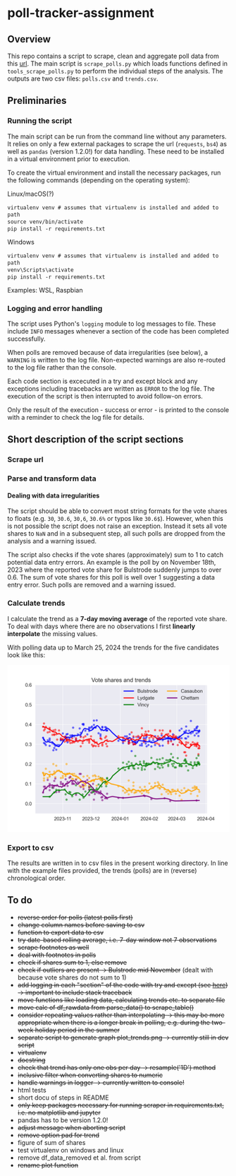 # poll-tracker-assignment

## Overview
This repo contains a script to scrape, clean and aggregate poll data from this [url](https://cdn-dev.economistdatateam.com/jobs/pds/code-test/index.html). The main script is `scrape_polls.py` which loads functions defined in `tools_scrape_polls.py` to perform the individual steps of the analysis. The outputs are two csv files: `polls.csv` and `trends.csv`. 

## Preliminaries

### Running the script

The main script can be run from the command line without any parameters. It relies on only a few external packages to scrape the url (`requests`, `bs4`) as well as `pandas` (version 1.2.0!) for data handling. These need to be installed in a virtual environment prior to execution. 

To create the virtual environment and install the necessary packages, run the following commands (depending on the operating system):

Linux/macOS(?)
```
virtualenv venv # assumes that virtualenv is installed and added to path
source venv/bin/activate
pip install -r requirements.txt
```
Windows
```
virtualenv venv # assumes that virtualenv is installed and added to path
venv\Scripts\activate
pip install -r requirements.txt
```
Examples: WSL, Raspbian 

### Logging and error handling

The script uses Python's `logging` module to log messages to file. These include `INFO` messages whenever a section of the code has been completed successfully. 

When polls are removed because of data irregularities (see below), a `WARNING` is written to the log file. Non-expected warnings are also re-routed to the log file rather than the console. 

Each code section is excecuted in a try and except block and any exceptions including tracebacks are written as `ERROR` to the log file. The execution of the script is then interrupted to avoid follow-on errors.

Only the result of the execution - success or error - is printed to the console with a reminder to check the log file for details. 


## Short description of the script sections

### Scrape url 



### Parse and transform data

#### Dealing with data irregularities

The script should be able to convert most string formats for the vote shares to floats (e.g. `30`, `30.6`, `30,6`, `30.6%` or typos like `30.6$`). However, when this is not possible the script does not raise an exception. Instead it sets all vote shares to `NaN` and in a subsequent step, all such polls are dropped from the analysis and a warning issued. 

The script also checks if the vote shares (approximately) sum to 1 to catch potential data entry errors. An example is the poll by on November 18th, 2023 where the reported vote share for Bulstrode suddenly jumps to over 0.6. The sum of vote shares for this poll is well over 1 suggesting a data entry error. Such polls are removed and a warning issued.

### Calculate trends

I calculate the trend as a **7-day moving average** of the reported vote share. To deal with days where there are no observations I first **linearly interpolate** the missing values. 

With polling data up to March 25, 2024 the trends for the five candidates look like this:

![Figure: trends](./plots/plot_trends.png)

### Export to csv

The results are written in to csv files in the present working directory. In line with the example files provided, the trends (polls) are in (reverse) chronological order. 


## To do

- ~~reverse order for polls (latest polls first)~~
- ~~change column names before saving to csv~~
- ~~function to export data to csv~~
- ~~try date-based rolling average, i.e. 7-day window not 7 observations~~
- ~~scrape footnotes as well~~
- ~~deal with footnotes in polls~~
- ~~check if shares sum to 1, else remove~~
- ~~check if outliers are present -> Bulstrode mid November~~ (dealt with because vote shares do not sum to 1)
- ~~add logging in each "section" of the code with try and except (see [here](https://medium.com/@rahulkumar_33287/logger-error-versus-logger-exception-4113b39beb4b)) -> important to include stack traceback~~
- ~~move functions like loading data, calculating trends etc. to separate file~~
- ~~move calc of df_rawdata from parse_data() to scrape_table()~~
- ~~consider repeating values rather than interpolating -> this may be more appropriate when there is a longer break in polling, e.g. during the two-week holiday period in the summer~~
- ~~separate script to generate graph plot_trends.png -> currently still in dev script~~
- ~~virtualenv~~
- ~~docstring~~
- ~~check that trend has only one obs per day -> resample('1D') method~~
- ~~inclusive filter when converting shares to numeric~~
- ~~handle warnings in logger -> currently written to console!~~
- html tests
- short docu of steps in README
- ~~only keep packages necessary for running scraper in requirements.txt, i.e. no matplotlib and jupyter~~
- pandas has to be version 1.2.0!
- ~~adjust message when aborting script~~
- ~~remove option pad for trend~~
- figure of sum of shares
- test virtualenv on windows and linux
- remove df_data_removed et al. from script
- ~~rename plot function~~



